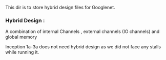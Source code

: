 This dir is to store hybrid design files for Googlenet.
### Hybrid Design :  
A combination of internal Channels , external channels (IO channels) and global memory  

Inception 1a-3a does not need hybrid design as we did not face any stalls while running it.